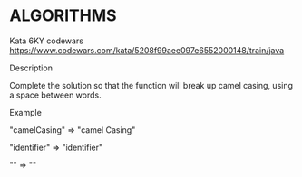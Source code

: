# ALGORITHMS

Kata 6KY codewars https://www.codewars.com/kata/5208f99aee097e6552000148/train/java

Description

Complete the solution so that the function will break up camel casing, using a space between words.

Example

"camelCasing"  =>  "camel Casing"

"identifier"   =>  "identifier"

""             =>  ""